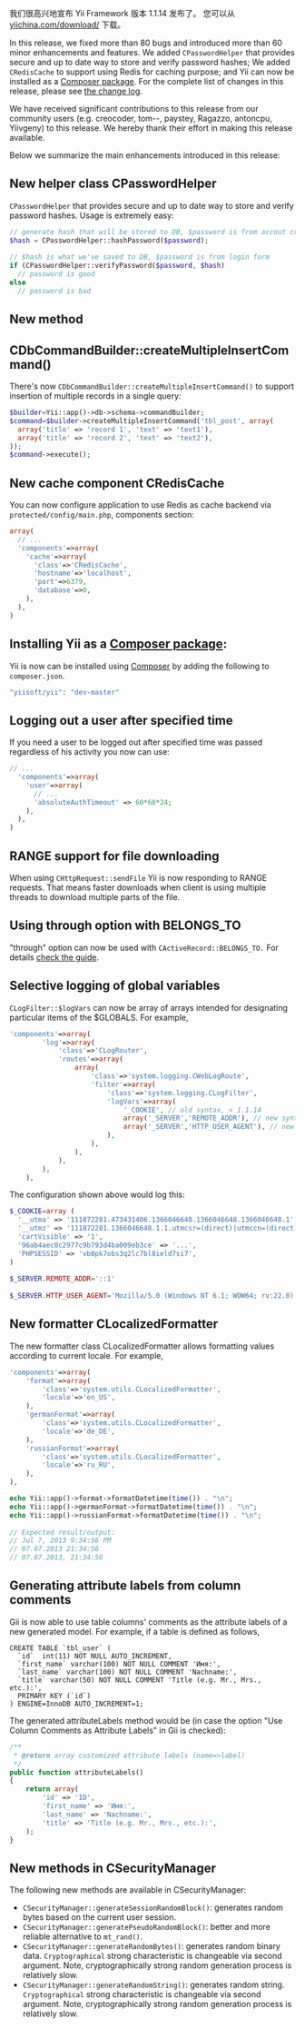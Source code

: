 我们很高兴地宣布 Yii Framework 版本 1.1.14 发布了。 您可以从  [yiichina.com/download/](http://www.yiichina.com/download) 下载。

In this release, we fixed more than 80 bugs and introduced more than 60 minor enhancements and features. We added `CPasswordHelper` that provides secure and up to date way to store and verify password hashes; We added `CRedisCache` to support using Redis for caching purpose; and Yii can now be installed as a [Composer package](https://packagist.org/packages/yiisoft/yii). For the complete list of changes in this release, please see [the change log](https://raw.github.com/yiisoft/yii/1.1.14/CHANGELOG).

We have received significant contributions to this release from our community users (e.g. creocoder, tom--, paystey, Ragazzo, antoncpu, Yiivgeny) to this release. We hereby thank their effort in making this release available.

Below we summarize the main enhancements introduced in this release:

## New helper class CPasswordHelper

`CPasswordHelper` that provides secure and up to date way to store and verify password hashes. Usage is extremely easy:

```php
// generate hash that will be stored to DB, $password is from accout creation form
$hash = CPasswordHelper::hashPassword($password);
 
// $hash is what we've saved to DB, $password is from login form
if (CPasswordHelper::verifyPassword($password, $hash)
  // password is good
else
  // password is bad
```

## New method 
## CDbCommandBuilder::createMultipleInsertCommand()

There's now `CDbCommandBuilder::createMultipleInsertCommand()` to support insertion of multiple records in a single query:

```PHP
$builder=Yii::app()->db->schema->commandBuilder;
$command=$builder->createMultipleInsertCommand('tbl_post', array(
  array('title' => 'record 1', 'text' => 'text1'),
  array('title' => 'record 2', 'text' => 'text2'),
));
$command->execute();
```

## New cache component CRedisCache

You can now configure application to use Redis as cache backend via `protected/config/main.php`, components section:

```php
array(
  // ...
  'components'=>array(
    'cache'=>array(
      'class'=>'CRedisCache',
      'hostname'=>'localhost',
      'port'=>6379,
      'database'=>0,
    ),
  ),
)
```

## Installing Yii as a [Composer package](https://packagist.org/packages/yiisoft/yii):

Yii is now can be installed using [Composer](https://packagist.org/packages/yiisoft/yii) by adding the following to `composer.json`.

```php
"yiisoft/yii": "dev-master"
```

## Logging out a user after specified time

If you need a user to be logged out after specified time was passed regardless of his activity you now can use:

```php
// ...
  'components'=>array(
    'user'=>array(
      // ...
      'absoluteAuthTimeout' => 60*60*24;
    ),
  ),
)
```
## RANGE support for file downloading

When using `CHttpRequest::sendFile` Yii is now responding to RANGE requests. That means faster downloads when client is using multiple threads to download multiple parts of the file.

## Using through option with BELONGS_TO

"through" option can now be used with `CActiveRecord::BELONGS_TO.` For details [check the guide](http://www.yiiframework.com/doc/guide/1.1/en/database.arr#relational-query-with-through).

## Selective logging of global variables

`CLogFilter::$logVars` can now be array of arrays intended for designating particular items of the $GLOBALS. For example,

```php
'components'=>array(
        'log'=>array(
            'class'=>'CLogRouter',
            'routes'=>array(
                array(
                    'class'=>'system.logging.CWebLogRoute',
                    'filter'=>array(
                        'class'=>'system.logging.CLogFilter',
                        'logVars'=>array(
                            '_COOKIE', // old syntax, < 1.1.14
                            array('_SERVER','REMOTE_ADDR'), // new syntax, >= 1.1.14
                            array('_SERVER','HTTP_USER_AGENT'), // new syntax, >= 1.1.14
                        ),
                    ),
                ),
            ),
        ),
    ),
```

The configuration shown above would log this:

```php
$_COOKIE=array (
  '__utma' => '111872281.473431406.1366046648.1366046648.1366046648.1',
  '__utmz' => '111872281.1366046648.1.1.utmcsr=(direct)|utmccn=(direct)|utmcmd=(none)',
  'cartVisible' => '1',
  '96ab4aec0c2977c9b793d4ba009eb3ce' => '...',
  'PHPSESSID' => 'vb8pk7obs3q2lc7bl8ield7si7',
)
 
$_SERVER.REMOTE_ADDR='::1'
 
$_SERVER.HTTP_USER_AGENT='Mozilla/5.0 (Windows NT 6.1; WOW64; rv:22.0) Gecko/20100101 Firefox/22.0'
```

## New formatter CLocalizedFormatter

The new formatter class CLocalizedFormatter allows formatting values according to current locale. For example,

```php
'components'=>array(
    'format'=>array(
        'class'=>'system.utils.CLocalizedFormatter',
        'locale'=>'en_US',
    ),
    'germanFormat'=>array(
        'class'=>'system.utils.CLocalizedFormatter',
        'locale'=>'de_DE',
    ),
    'russianFormat'=>array(
        'class'=>'system.utils.CLocalizedFormatter',
        'locale'=>'ru_RU',
    ),
),

echo Yii::app()->format->formatDatetime(time()) . "\n";
echo Yii::app()->germanFormat->formatDatetime(time()) . "\n";
echo Yii::app()->russianFormat->formatDatetime(time()) . "\n";
 
// Expected result/output:
// Jul 7, 2013 9:34:56 PM
// 07.07.2013 21:34:56
// 07.07.2013, 21:34:56
```

## Generating attribute labels from column comments

Gii is now able to use table columns' comments as the attribute labels of a new generated model. For example, if a table is defined as follows,

```
CREATE TABLE `tbl_user` (
  `id`  int(11) NOT NULL AUTO_INCREMENT,
  `first_name` varchar(100) NOT NULL COMMENT 'Имя:',
  `last_name` varchar(100) NOT NULL COMMENT 'Nachname:',
  `title` varchar(50) NOT NULL COMMENT 'Title (e.g. Mr., Mrs., etc.):',
  PRIMARY KEY (`id`)
) ENGINE=InnoDB AUTO_INCREMENT=1;
```
The generated attributeLabels method would be (in case the option "Use Column Comments as Attribute Labels" in Gii is checked):

```php
/**
 * @return array customized attribute labels (name=>label)
 */
public function attributeLabels()
{
    return array(
        'id' => 'ID',
        'first_name' => 'Имя:',
        'last_name' => 'Nachname:',
        'title' => 'Title (e.g. Mr., Mrs., etc.):',
    );
}
```

## New methods in CSecurityManager

The following new methods are available in CSecurityManager:

* `CSecurityManager::generateSessionRandomBlock()`: generates random bytes based on the current user session.
* `CSecurityManager::generatePseudoRandomBlock()`: better and more reliable alternative to `mt_rand()`.
* `CSecurityManager::generateRandomBytes()`: generates random binary data. `Cryptographical` strong characteristic is changeable via second argument. Note, cryptographically strong random generation process is relatively slow.
* `CSecurityManager::generateRandomString()`: generates random string. `Cryptographical` strong characteristic is changeable via second argument. Note, cryptographically strong random generation process is relatively slow.
